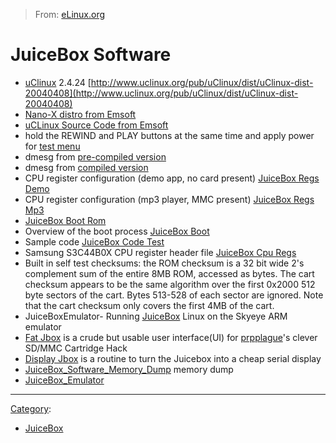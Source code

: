 > From: [eLinux.org](http://eLinux.org/JuiceBox_Software "http://eLinux.org/JuiceBox_Software")


# JuiceBox Software



-   [uClinux](http://www.uclinux.org/) 2.4.24
    [http://www.uclinux.org/pub/uClinux/dist/uClinux-dist-20040408](http://www.uclinux.org/pub/uClinux/dist/uClinux-dist-20040408)
-   [Nano-X distro from
    Emsoft](http://eLinux.org/images/2/2f/Nanogtk-1.0pre1.tgz "Nanogtk-1.0pre1.tgz")
-   [uCLinux Source Code from
    Emsoft](http://eLinux.org/images/d/d4/Juicebox.tar.gz "Juicebox.tar.gz")
-   hold the REWIND and PLAY buttons at the same time and apply power
    for [test menu](http://www.amorphousmedia.net/juicebox/juicebox.htm)
-   dmesg from [pre-compiled
    version](http://eLinux.org/JuiceBox_Dmesg_Pre_Comp "JuiceBox Dmesg Pre Comp")
-   dmesg from [compiled
    version](http://eLinux.org/JuiceBox_Dmesg_Comp "JuiceBox Dmesg Comp")
-   CPU register configuration (demo app, no card present) [JuiceBox
    Regs Demo](http://eLinux.org/JuiceBox_Regs_Demo "JuiceBox Regs Demo")
-   CPU register configuration (mp3 player, MMC present) [JuiceBox Regs
    Mp3](http://eLinux.org/JuiceBox_Regs_Mp3 "JuiceBox Regs Mp3")
-   [JuiceBox Boot Rom](http://eLinux.org/JuiceBox_Boot_Rom "JuiceBox Boot Rom")
-   Overview of the boot process [JuiceBox
    Boot](http://eLinux.org/JuiceBox_Boot "JuiceBox Boot")
-   Sample code [JuiceBox Code
    Test](http://eLinux.org/JuiceBox_Code_Test "JuiceBox Code Test")
-   Samsung S3C44B0X CPU register header file [JuiceBox Cpu
    Regs](http://eLinux.org/JuiceBox_Cpu_Regs "JuiceBox Cpu Regs")
-   Built in self test checksums: the ROM checksum is a 32 bit wide 2's
    complement sum of the entire 8MB ROM, accessed as bytes. The cart
    checksum appears to be the same algorithm over the first 0x2000 512
    byte sectors of the cart. Bytes 513-528 of each sector are ignored.
    Note that the cart checksum only covers the first 4MB of the cart.
-   JuiceBoxEmulator- Running [JuiceBox](http://eLinux.org/JuiceBox "JuiceBox") Linux on
    the Skyeye ARM emulator
-   [Fat Jbox](http://eLinux.org/Fat_Jbox "Fat Jbox") is a crude but usable user
    interface(UI) for [prpplague](http://eLinux.org/User:Prpplague "User:Prpplague")'s
    clever SD/MMC Cartridge Hack
-   [Display Jbox](http://eLinux.org/Display_Jbox "Display Jbox") is a routine to turn
    the Juicebox into a cheap serial display
-   [JuiceBox\_Software\_Memory\_Dump](http://eLinux.org/JuiceBox_Software_Memory_Dump "JuiceBox Software Memory Dump")
    memory dump
-   [JuiceBox\_Emulator](http://eLinux.org/JuiceBox_Emulator "JuiceBox Emulator")

* * * * *


[Category](http://eLinux.org/Special:Categories "Special:Categories"):

-   [JuiceBox](http://eLinux.org/Category:JuiceBox "Category:JuiceBox")

